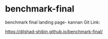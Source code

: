 # benchmark-final
benchmark final landing page- kannan
Git Link:

 https://dilshad-shibin.github.io/benchmark-final/
